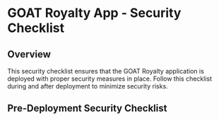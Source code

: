 # GOAT Royalty App - Security Checklist

## Overview

This security checklist ensures that the GOAT Royalty application is deployed with proper security measures in place. Follow this checklist during and after deployment to minimize security risks.

## Pre-Deployment Security Checklist

